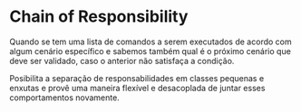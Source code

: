 # Chain of Responsibility

Quando se tem uma lista de comandos a serem executados de acordo com algum cenário específico e sabemos também qual é o próximo cenário que deve ser validado, caso o anterior não satisfaça a condição.

Posibilita a separação de responsabilidades em classes pequenas e enxutas e provê uma maneira flexível e desacoplada de juntar esses comportamentos novamente.
